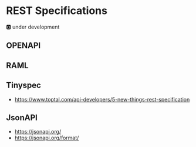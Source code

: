 # REST Specifications 

:o2: under development

## OPENAPI

## RAML

## Tinyspec

* <https://www.toptal.com/api-developers/5-new-things-rest-specification>

## JsonAPI

* <https://jsonapi.org/>
* <https://jsonapi.org/format/>